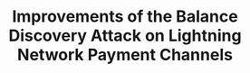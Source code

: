 ﻿---
title: Improvements of the Balance Discovery Attack on Lightning Network Payment Channels
titlerunning: Improvements of BDA on LN Payment Channels
authors:
- name: Gijs van Dam
  orcId: 0000-0002-6188-6859
  email: p95677@siswa.ukm.edu.my
- name: Rabiah Abdul Kadir
  orcId: 0000-0003-3897-0873
- name: Puteri N.E. Nohuddin
  orcId: 0000-0003-0627-5630
- name: Halimah Badioze Zaman
  orcId: 0000-0003-1553-3785
authorrunning: Gijs van Dam et al.
institute: 
- name: Institute of Visual Informatics, The National University of Malaysia, 43600 UKM Bangi, Selangor
  url: http://www.ivi.ukm.my/en/
documentclass: style/llncs
classoption:
- runningheads
numbersections: true
secnumdepth: 2
---